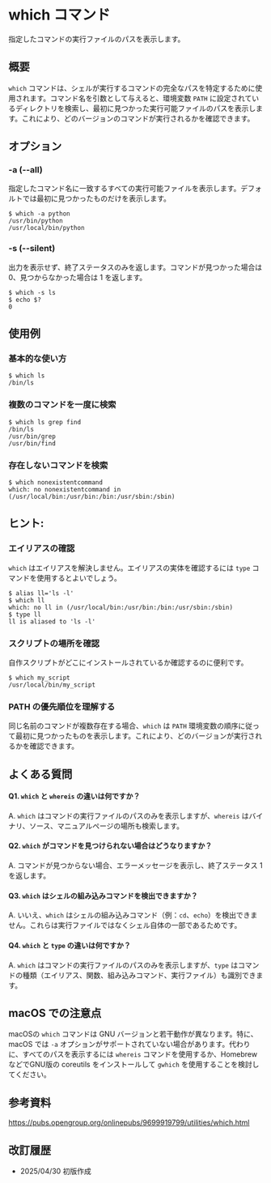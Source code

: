 # which コマンド

指定したコマンドの実行ファイルのパスを表示します。

## 概要

`which` コマンドは、シェルが実行するコマンドの完全なパスを特定するために使用されます。コマンド名を引数として与えると、環境変数 `PATH` に設定されているディレクトリを検索し、最初に見つかった実行可能ファイルのパスを表示します。これにより、どのバージョンのコマンドが実行されるかを確認できます。

## オプション

### **-a (--all)**

指定したコマンド名に一致するすべての実行可能ファイルを表示します。デフォルトでは最初に見つかったものだけを表示します。

```console
$ which -a python
/usr/bin/python
/usr/local/bin/python
```

### **-s (--silent)**

出力を表示せず、終了ステータスのみを返します。コマンドが見つかった場合は 0、見つからなかった場合は 1 を返します。

```console
$ which -s ls
$ echo $?
0
```

## 使用例

### 基本的な使い方

```console
$ which ls
/bin/ls
```

### 複数のコマンドを一度に検索

```console
$ which ls grep find
/bin/ls
/usr/bin/grep
/usr/bin/find
```

### 存在しないコマンドを検索

```console
$ which nonexistentcommand
which: no nonexistentcommand in (/usr/local/bin:/usr/bin:/bin:/usr/sbin:/sbin)
```

## ヒント:

### エイリアスの確認

`which` はエイリアスを解決しません。エイリアスの実体を確認するには `type` コマンドを使用するとよいでしょう。

```console
$ alias ll='ls -l'
$ which ll
which: no ll in (/usr/local/bin:/usr/bin:/bin:/usr/sbin:/sbin)
$ type ll
ll is aliased to 'ls -l'
```

### スクリプトの場所を確認

自作スクリプトがどこにインストールされているか確認するのに便利です。

```console
$ which my_script
/usr/local/bin/my_script
```

### PATH の優先順位を理解する

同じ名前のコマンドが複数存在する場合、`which` は `PATH` 環境変数の順序に従って最初に見つかったものを表示します。これにより、どのバージョンが実行されるかを確認できます。

## よくある質問

#### Q1. `which` と `whereis` の違いは何ですか？
A. `which` はコマンドの実行ファイルのパスのみを表示しますが、`whereis` はバイナリ、ソース、マニュアルページの場所も検索します。

#### Q2. `which` がコマンドを見つけられない場合はどうなりますか？
A. コマンドが見つからない場合、エラーメッセージを表示し、終了ステータス 1 を返します。

#### Q3. `which` はシェルの組み込みコマンドを検出できますか？
A. いいえ、`which` はシェルの組み込みコマンド（例：`cd`、`echo`）を検出できません。これらは実行ファイルではなくシェル自体の一部であるためです。

#### Q4. `which` と `type` の違いは何ですか？
A. `which` はコマンドの実行ファイルのパスのみを表示しますが、`type` はコマンドの種類（エイリアス、関数、組み込みコマンド、実行ファイル）も識別できます。

## macOS での注意点

macOSの `which` コマンドは GNU バージョンと若干動作が異なります。特に、macOS では `-a` オプションがサポートされていない場合があります。代わりに、すべてのパスを表示するには `whereis` コマンドを使用するか、Homebrew などでGNU版の coreutils をインストールして `gwhich` を使用することを検討してください。

## 参考資料

https://pubs.opengroup.org/onlinepubs/9699919799/utilities/which.html

## 改訂履歴

- 2025/04/30 初版作成